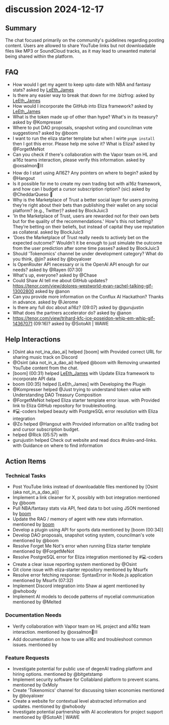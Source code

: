 # discussion 2024-12-17

## Summary
The chat focused primarily on the community's guidelines regarding posting content. Users are allowed to share YouTube links but not downloadable files like MP3 or SoundCloud tracks, as it may lead to unwanted material being shared within the platform.

## FAQ
- How would I get my agent to keep upto date with NBA and fantasy stats? asked by [LeEth_James](00:32)
- Is there any easier way to break that down for me :bizfrog: asked by [LeEth_James](00:54)
- How would I incorporate the GitHub into Eliza framework? asked by [LeEth_James](00:32)
- What is the token made up of other than hype? What's in its treasury? asked by @Kompresser
- Where to put DAO proposals, snapshot voting and councilman vote suggestions? asked by @boom
- I want to run the eliza starter template but when I wirte `pnpm install` then I got this error. Please help me solve it? What is Eliza? asked by @ForgetMeNot
- Can you check if there's collaboration with the Vapor team on HL and ai16z teams interaction, please verify this information. asked by @oxsalmon🐻⛓
- How do I start using AI16Z? Any pointers on where to begin? asked by @Hangout
- Is it possible for me to create my own trading bot with ai16z framework, and how can I budget a cursor subscription ription? (sic) asked by @CheddarQueso 🧀
- Why is the Marketplace of Trust a better social layer for users proving they’re right about their bets than publishing their wallet on any social platform? (e.g., Twitter)? asked by BlockJuic3
- 'In the Marketplace of Trust, users are rewarded not for their own bets but for the quality of the recommendations.' How's this not betting? They’re betting on their beliefs, but instead of capital they use reputation as collateral. asked by BlockJuic3
- 'Does the Marketplace of Trust really needs to actively bet on the expected outcome?' Wouldn’t it be enough to just simulate the outcome from the user prediction after some time passes? asked by BlockJuic3
- Should 'Tokenomics' channel be under development category? What do you think, @jin? asked by @boyaloxer
- Is OpenRouter API necessary or is the OpenAI API enough for our needs? asked by @Rayen (07:30)
- What's up, everyone? asked by @Chase
- Could Shaw AI tell me about GitHub updates?
https://tenor.com/view/dolores-westworld-evan-rachel-talking-gif-13002800 asked by @anon
- Can you provide more information on the Conflux AI Hackathon?
Thanks in advance. asked by @Jerome
- Is there any full doc about ai16z? (09:07) asked by @gurujustin
- What does the partners accelerator do? asked by @anon
- https://tenor.com/view/trihard-kfc-ice-poseidon-whip-em-whip-gif-14367071 (09:16)? asked by @SotoAlt | WAWE

## Help Interactions
- [Osint aka not_ina_dao_ai] helped [boom] with Provided correct URL for sharing music track on Discord
- @Osint (aka not_in_a_dao_ai) helped @boom with Removing unwanted YouTube content from the chat.
- [boom] (00:31) helped [LeEth_James](00:54) with Update Eliza framework to incorporate API data
- boom (00:35) helped [LeEth_James] with Developing the Plugin
- @Kompresser helped @Just trying to understand token value with Understanding DAO Treasury Composition
- @ForgetMeNot helped Eliza starter template error issue. with Provided link to Eliza GitHub repository for troubleshooting.
- #💻-coders helped beauty with PostgreSQL error resolution with Eliza integration
- @Zo helped @Hangout with Provided information on ai16z trading bot and cursor subscription budget.
-  helped @Rick (05:57) with 
- gurujustin helped Check out website and read docs #rules-and-links. with Guidance on where to find information

## Action Items

### Technical Tasks
- Post YouTube links instead of downloadable files mentioned by [Osint (aka not_in_a_dao_ai)]
- Implement a link cleaner for X, possibly with bot integration mentioned by @boom
- Pull NBA/fantasy stats via API, feed data to bot using JSON mentioned by [boom](00:30)
- Update the RAG / memory of agent with new stats information. mentioned by [boom](00:31)
- Develop a plugin using API for sports data mentioned by [boom (00:34)]
- Develop DAO proposals, snapshot voting system, councilman's vote mentioned by @boom
- Resolve Forget Me Not's error when running Eliza starter template mentioned by @ForgetMeNot
- Resolve PostgreSQL error for Eliza integration mentioned by #💻-coders
- Create a clear issue reporting system mentioned by @Osint
- Git clone issue with eliza-starter repository mentioned by Msurfx
- Resolve error fetching response: SyntaxError in Node.js application mentioned by Msurfx (07:32)
- Implement Discord integration into Shaw ai agent mentioned by @whobody
- Implement AI models to decode patterns of mycelial communication mentioned by @Melted

### Documentation Needs
- Verify collaboration with Vapor team on HL project and ai16z team interaction. mentioned by @oxsalmon🐻⛓
- Add documentation on how to use ai16z and troubleshoot common issues. mentioned by 

### Feature Requests
- Investigate potential for public use of degenAI trading platform and hiring options. mentioned by @bitgetstamp
- Implement security software for Collabland platform to prevent scams. mentioned by 0xMoly
- Create 'Tokenomics' channel for discussing token economies mentioned by @boyaloxer
- Create a website for contextual level abstracted information and updates. mentioned by @whobody
- Investigate potential partnership with AI accelerators for project support mentioned by @SotoAlt | WAWE